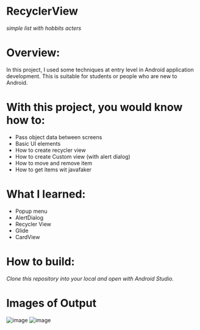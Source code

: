 # RecyclerView
*simple list with hobbits acters*
# **Overview:**
In this project, I used some techniques at entry level in Android application development. This is suitable for students or people who are new to Android.

# With this project, you would know how to:

* Pass object data between screens
* Basic UI elements
* How to create recycler view
* How to create Custom view (with alert dialog)
* How to move and remove item
* How to get items wit javafaker

# What I learned: 
* Popup menu
* AlertDialog
* Recycler View
* Glide
* CardView 

# How to build:
*Clone this repository into your local and open with Android Studio.*

# Images of Output
![image](https://user-images.githubusercontent.com/59287789/139098886-5a78da9c-4b2b-4102-8863-3c2d5960569a.png)
![image](https://user-images.githubusercontent.com/59287789/139099342-eaf53367-7bda-4655-a041-5323fd346847.png)
